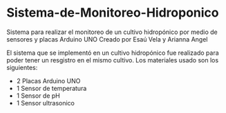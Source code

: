# Sistema-de-Monitoreo-Hidroponico
Sistema para realizar el monitoreo de un cultivo hidropónico por medio de sensores y placas Arduino UNO
Creado por Esaú Vela y Arianna Angel

El sistema que se implementó en un cultivo hidropónico fue realizado para poder tener un resgistro en el mismo cultivo.
Los materiales usado son los siguientes:
  - 2 Placas Arduino UNO
  - 1 Sensor de temperatura
  - 1 Sensor de pH 
  - 1 Sensor ultrasonico
